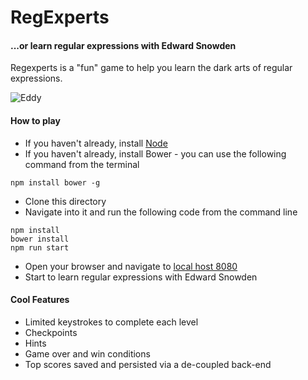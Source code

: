 # RegExperts
#### ...or learn regular expressions with Edward Snowden

Regexperts is a "fun" game to help you learn the dark arts of regular expressions.

![Eddy](http://i.imgur.com/bycklVR.png)

#### How to play

- If you haven't already, install [Node](https://nodejs.org/)
- If you haven't already, install Bower - you can use the following command from the terminal
```
npm install bower -g
```
- Clone this directory
- Navigate into it and run the following code from the command line
```
npm install
bower install
npm run start
```
- Open your browser and navigate to [local host 8080](http://localhost:8080/#/)
- Start to learn regular expressions with Edward Snowden

#### Cool Features

- Limited keystrokes to complete each level
- Checkpoints
- Hints
- Game over and win conditions
- Top scores saved and persisted via a de-coupled back-end
